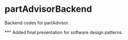 # partAdvisorBackend
Backend codes for partAdvisor.

*** Added final presentation for software design patterns.
